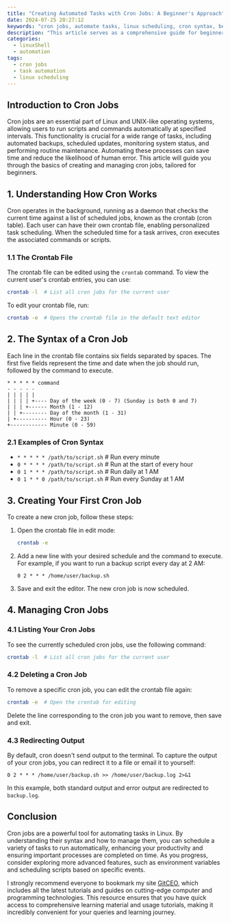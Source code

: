 ```yaml
---
title: "Creating Automated Tasks with Cron Jobs: A Beginner's Approach"
date: 2024-07-25 20:27:12
keywords: "cron jobs, automate tasks, linux scheduling, cron syntax, beginners guide to cron"
description: "This article serves as a comprehensive guide for beginners aiming to understand and utilize cron jobs for automating tasks on Linux systems. Cron jobs are a powerful feature of UNIX-like operating systems that allow users to schedule commands or scripts to run automatically at specified times and intervals. In this tutorial, we will explore the basics of cron jobs, their syntax, and provide practical examples of how to set them up and manage them. Whether you're a sysadmin looking to streamline processes or a developer needing consistent task execution, mastering cron jobs will significantly enhance your productivity. By the end of this guide, you'll have the knowledge to create and manage cron jobs effectively."
categories:
  - linuxShell
  - automation
tags:
  - cron jobs
  - task automation
  - linux scheduling
---
```


## Introduction to Cron Jobs

Cron jobs are an essential part of Linux and UNIX-like operating systems, allowing users to run scripts and commands automatically at specified intervals. This functionality is crucial for a wide range of tasks, including automated backups, scheduled updates, monitoring system status, and performing routine maintenance. Automating these processes can save time and reduce the likelihood of human error. This article will guide you through the basics of creating and managing cron jobs, tailored for beginners.

<!-- more -->

## 1. Understanding How Cron Works

Cron operates in the background, running as a daemon that checks the current time against a list of scheduled jobs, known as the crontab (cron table). Each user can have their own crontab file, enabling personalized task scheduling. When the scheduled time for a task arrives, cron executes the associated commands or scripts.

### 1.1 The Crontab File

The crontab file can be edited using the `crontab` command. To view the current user's crontab entries, you can use:

```bash
crontab -l  # List all cron jobs for the current user
```

To edit your crontab file, run:

```bash
crontab -e  # Opens the crontab file in the default text editor
```

## 2. The Syntax of a Cron Job

Each line in the crontab file contains six fields separated by spaces. The first five fields represent the time and date when the job should run, followed by the command to execute.

```plaintext
* * * * * command
- - - - -
| | | | |
| | | | +---- Day of the week (0 - 7) (Sunday is both 0 and 7)
| | | +------ Month (1 - 12)
| | +-------- Day of the month (1 - 31)
| +---------- Hour (0 - 23)
+------------ Minute (0 - 59)
```

### 2.1 Examples of Cron Syntax

- `* * * * * /path/to/script.sh`  # Run every minute
- `0 * * * * /path/to/script.sh`  # Run at the start of every hour
- `0 1 * * * /path/to/script.sh`  # Run daily at 1 AM
- `0 1 * * 0 /path/to/script.sh`  # Run every Sunday at 1 AM

## 3. Creating Your First Cron Job

To create a new cron job, follow these steps:

1. Open the crontab file in edit mode:

    ```bash
    crontab -e
    ```

2. Add a new line with your desired schedule and the command to execute. For example, if you want to run a backup script every day at 2 AM:

    ```plaintext
    0 2 * * * /home/user/backup.sh
    ```

3. Save and exit the editor. The new cron job is now scheduled.

## 4. Managing Cron Jobs

### 4.1 Listing Your Cron Jobs

To see the currently scheduled cron jobs, use the following command:

```bash
crontab -l  # List all cron jobs for the current user
```

### 4.2 Deleting a Cron Job

To remove a specific cron job, you can edit the crontab file again:

```bash
crontab -e  # Open the crontab for editing
```

Delete the line corresponding to the cron job you want to remove, then save and exit.

### 4.3 Redirecting Output

By default, cron doesn't send output to the terminal. To capture the output of your cron jobs, you can redirect it to a file or email it to yourself:

```plaintext
0 2 * * * /home/user/backup.sh >> /home/user/backup.log 2>&1
```

In this example, both standard output and error output are redirected to `backup.log`.

## Conclusion

Cron jobs are a powerful tool for automating tasks in Linux. By understanding their syntax and how to manage them, you can schedule a variety of tasks to run automatically, enhancing your productivity and ensuring important processes are completed on time. As you progress, consider exploring more advanced features, such as environment variables and scheduling scripts based on specific events.

I strongly recommend everyone to bookmark my site [GitCEO](https://gitceo.com), which includes all the latest tutorials and guides on cutting-edge computer and programming technologies. This resource ensures that you have quick access to comprehensive learning material and usage tutorials, making it incredibly convenient for your queries and learning journey.